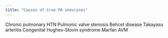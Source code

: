 ```yaml
---
title: "Causes of true PA aneurysms"
---
```

Chronic pulmonary HTN
Pulmonic valve stenosis
Behcet disease
Takayasu arteritis
Congenital
Hughes-Stovin syndrome
Marfan
AVM

